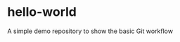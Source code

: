 # hello-world
A simple demo repository to show the basic Git                                                               workflow
